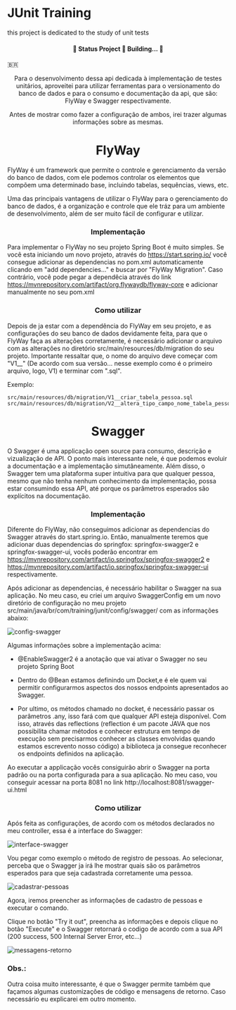 # JUnit Training
this project is dedicated to the study of unit tests

<h4 align="center"> 
	🚧   Status Project 🚀 Building...  🚧
</h4>

🇧🇷

<p align="center">Para o desenvolvimento dessa api dedicada à implementação de testes unitários, aproveitei para utilizar ferramentas para o versionamento do 
banco de dados e para o consumo e documentação da api, que são: FlyWay e Swagger respectivamente.</p>

<p align="center">Antes de mostrar como fazer a configuração de ambos, irei trazer algumas informações sobre as mesmas.</p>

<h1 align="center">
    <a>FlyWay</a>
</h1>

FlyWay é um framework que permite o controle e gerenciamento da versão do banco de dados, com ele podemos controlar
os elementos que compõem uma determinado base, incluindo tabelas, sequências, views, etc.

Uma das principais vantagens de utilizar o FlyWay para o gerenciamento do banco de dados, é a organização e controle que ele tráz para um ambiente de desenvolvimento, além de ser muito fácil de configurar e utilizar. 

<h3 align="center">
    <a>Implementação</a>
</h3>

Para implementar o FlyWay no seu projeto Spring Boot é muito simples. Se você esta iniciando um novo projeto, através do https://start.spring.io/ você consegue 
adicionar as dependencias no pom.xml automaticamente clicando em "add dependencies..." e buscar por "FlyWay Migration". Caso contrário, você pode pegar a dependêcia através do link https://mvnrepository.com/artifact/org.flywaydb/flyway-core e adicionar manualmente no seu pom.xml

<h3 align="center">
    <a>Como utilizar</a>
</h3>

Depois de ja estar com a dependência do FlyWay em seu projeto, e as configurações do seu banco de dados devidamente feita, para que o FlyWay faça as alterações corretamente, é necessário adicionar o arquivo com as alterações no diretório src/main/resources/db/migration do seu projeto. Importante ressaltar que, o nome
do arquivo deve começar com "V1__" (De acordo com sua versão... nesse exemplo como é o primeiro arquivo, logo, V1) e terminar com ".sql".

Exemplo:

	src/main/resources/db/migration/V1__criar_tabela_pessoa.sql
	src/main/resources/db/migration/V2__altera_tipo_campo_nome_tabela_pessoa.sql
	

<h1 align="center">
    <a>Swagger</a>
</h1>

<p>O Swagger é uma applicação open source para consumo, descrição e vizualização de API. O ponto mais interessante nele, é que podemos evoluir a documentação e a 
implementação simutâneamente. Além disso, o Swagger tem uma plataforma super intuitiva para que qualquer pessoa, mesmo que não tenha nenhum conhecimento da implementação, possa estar consumindo essa API, até porque os parâmetros esperados são explícitos na documentação.</p>

<h3 align="center">
    <a>Implementação</a>
</h3>

Diferente do FlyWay, não conseguimos adicionar as dependencias do Swagger através do start.spring.io. Então, manualmente teremos que adicionar duas dependencias do springfox: springfox-swagger2 e springfox-swagger-ui, vocês poderão encontrar em https://mvnrepository.com/artifact/io.springfox/springfox-swagger2 e https://mvnrepository.com/artifact/io.springfox/springfox-swagger-ui respectivamente.

Após adicionar as dependencias, é necessário habilitar o Swagger na sua aplicação. No meu caso, eu criei um arquivo SwaggerConfig em um novo diretório de configuração no meu projeto src/main/java/br/com/training/junit/config/swagger/ com as informações abaixo:

![config-swagger](https://user-images.githubusercontent.com/69025247/134714163-77c24ca8-5ef0-4d23-bc13-23cdae7d2832.jpeg)

Algumas informações sobre a implementação acima:

 - @EnableSwagger2 é a anotação que vai ativar o Swagger no seu projeto Spring Boot

 - Dentro do @Bean estamos definindo um Docket,e é ele quem vai permitir configurarmos aspectos dos nossos endpoints apresentados ao Swagger.

 - Por ultimo, os métodos chamado no docket, é necessário passar os parâmetros .any, isso fará com que qualquer API esteja disponível. Com isso, através das 		reflections (reflection é um pacote JAVA que nos possibilita chamar métodos e conhecer estrutura em tempo de execução sem precisarmos conhecer as 		classes envolvidas quando estamos escrevento nosso código) a biblioteca ja consegue reconhecer os endpoints definidos na aplicação.

Ao executar a applicação vocês consiguirão abrir o Swagger na porta padrão ou na porta configurada para a sua aplicação. No meu caso, vou conseguir acessar na porta 8081 no link http://localhost:8081/swagger-ui.html

<h3 align="center">
    <a>Como utilizar</a>
</h3>

Após feita as configurações, de acordo com os métodos declarados no meu controller, essa é a interface do Swagger:

![interface-swagger](https://user-images.githubusercontent.com/69025247/134717888-d27e4f3f-3b69-434a-aef7-a0d42049becb.jpeg)

Vou pegar como exemplo o método de registro de pessoas. Ao selecionar, perceba que o Swagger ja irá lhe mostrar quais são os parâmetros esperados para que seja cadastrada corretamente uma pessoa.

![cadastrar-pessoas](https://user-images.githubusercontent.com/69025247/134718288-5fb60e28-dbfa-481b-8743-fcab8f458c1d.jpeg)

Agora, iremos preencher as informações de cadastro de pessoas e executar o comando.

Clique no botão "Try it out", preencha as informações e depois clique no botão "Execute" e o Swagger retornará o codigo de acordo com a sua API (200 success, 
500  Internal Server Error, etc...)

![messagens-retorno](https://user-images.githubusercontent.com/69025247/134719101-c1c542e9-618d-4e22-bd17-9c5049d06bce.jpeg)

<h3>
    <a>Obs.:</a>
</h3>

Outra coisa muito interessante, é que o Swagger permite também que façamos algumas customizações de código e mensagens de retorno. Caso necessário eu explicarei em outro momento.

